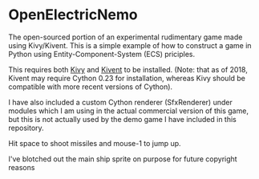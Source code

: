 # OpenElectricNemo
The open-sourced portion of an experimental rudimentary game made using Kivy/Kivent. This is a simple example of how to construct a game in Python using Entity-Component-System (ECS) priciples.

This requires both [Kivy](https://github.com/kivy/kivy) and [Kivent](https://github.com/kivy/kivent)
to be installed. (Note: that as of 2018, Kivent may require Cython 0.23 for installation, whereas Kivy should be compatible with more recent versions of Cython).

I have also included a custom Cython renderer (SfxRenderer) under modules which I am using in the actual commercial version of this game, but this is not actually used by the demo game I have included in this repository.

Hit space to shoot missiles and mouse-1 to jump up. 

I've blotched out the main ship sprite on purpose for future copyright reasons



